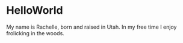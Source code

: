# HelloWorld

My name is Rachelle, born and raised in Utah. In my free time I enjoy frolicking in the woods. 

